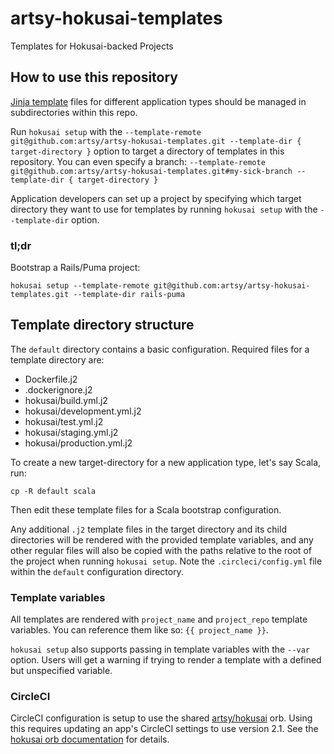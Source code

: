 # artsy-hokusai-templates

Templates for Hokusai-backed Projects

## How to use this repository

[Jinja template](http://jinja.pocoo.org/docs/2.10/) files for different application types should be managed in subdirectories within this repo.

Run `hokusai setup` with the `--template-remote git@github.com:artsy/artsy-hokusai-templates.git --template-dir { target-directory }` option to target a directory of templates in this repository.  You can even specify a branch: `--template-remote git@github.com:artsy/artsy-hokusai-templates.git#my-sick-branch --template-dir { target-directory }`

Application developers can set up a project by specifying which target directory they want to use for templates by running `hokusai setup` with the `--template-dir` option.

### tl;dr

Bootstrap a Rails/Puma project:

```shell
hokusai setup --template-remote git@github.com:artsy/artsy-hokusai-templates.git --template-dir rails-puma
```

## Template directory structure

The `default` directory contains a basic configuration.  Required files for a template directory are:

- Dockerfile.j2
- .dockerignore.j2
- hokusai/build.yml.j2
- hokusai/development.yml.j2
- hokusai/test.yml.j2
- hokusai/staging.yml.j2
- hokusai/production.yml.j2

To create a new target-directory for a new application type, let's say Scala, run:

```shell
cp -R default scala
```

Then edit these template files for a Scala bootstrap configuration.

Any additional `.j2` template files in the target directory and its child directories will be rendered with the provided template variables, and any other regular files will also be copied with the paths relative to the root of the project when running `hokusai setup`.  Note the `.circleci/config.yml` file within the `default` configuration directory.

### Template variables

All templates are rendered with `project_name` and `project_repo` template variables.  You can reference them like so: `{{ project_name }}`.

`hokusai setup` also supports passing in template variables with the `--var` option.  Users will get a warning if trying to render a template with a defined but unspecified variable.

### CircleCI

CircleCI configuration is setup to use the shared [artsy/hokusai](https://github.com/artsy/orbs/tree/master/src/hokusai) orb. Using this requires updating an app's CircleCI settings to use version 2.1. See the [hokusai orb documentation](https://github.com/artsy/orbs/tree/master/src/hokusai) for details.
